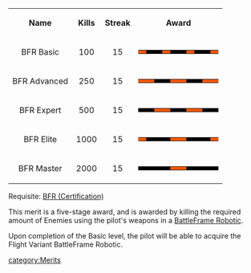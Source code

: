 <table>
<tbody>
<tr class="odd">
<td style="text-align: center;"><p><b>Name</b></p></td>
<td style="text-align: center;"><p><b>Kills</b></p></td>
<td style="text-align: center;"><p><b>Streak</b></p></td>
<td style="text-align: center;"><p><b>Award</b></p></td>
</tr>
<tr class="even">
<td style="text-align: center;"><p>BFR Basic</p></td>
<td style="text-align: center;"><p>100</p></td>
<td style="text-align: center;"><p>15</p></td>
<td style="text-align: center;"><table class="bigmerit">
<tr>
<td bgcolor="#F15800">
</td>
<td bgcolor="black">
</td>
<td bgcolor="black">
</td>
<td bgcolor="#F15800">
</td>
<td bgcolor="black">
</td>
<td bgcolor="black">
</td>
<td bgcolor="#F15800">
</td>
<td bgcolor="black">
</td>
<td bgcolor="black">
</td>
<td bgcolor="#F15800">
</td>
</tr>
</table></td>
</tr>
<tr class="odd">
<td style="text-align: center;"><p>BFR Advanced</p></td>
<td style="text-align: center;"><p>250</p></td>
<td style="text-align: center;"><p>15</p></td>
<td style="text-align: center;"><table class="bigmerit">
<tr>
<td bgcolor="#F15800">
</td>
<td bgcolor="#F15800">
</td>
<td bgcolor="black">
</td>
<td bgcolor="black">
</td>
<td bgcolor="#F15800">
</td>
<td bgcolor="#F15800">
</td>
<td bgcolor="black">
</td>
<td bgcolor="black">
</td>
<td bgcolor="#F15800">
</td>
<td bgcolor="#F15800">
</td>
</tr>
</table></td>
</tr>
<tr class="even">
<td style="text-align: center;"><p>BFR Expert</p></td>
<td style="text-align: center;"><p>500</p></td>
<td style="text-align: center;"><p>15</p></td>
<td style="text-align: center;"><table class="bigmerit">
<tr>
<td bgcolor="black">
</td>
<td bgcolor="black">
</td>
<td bgcolor="#F15800">
</td>
<td bgcolor="#F15800">
</td>
<td bgcolor="black">
</td>
<td bgcolor="black">
</td>
<td bgcolor="#F15800">
</td>
<td bgcolor="#F15800">
</td>
<td bgcolor="black">
</td>
<td bgcolor="black">
</td>
</tr>
</table></td>
</tr>
<tr class="odd">
<td style="text-align: center;"><p>BFR Elite</p></td>
<td style="text-align: center;"><p>1000</p></td>
<td style="text-align: center;"><p>15</p></td>
<td style="text-align: center;"><table class="bigmerit">
<tr>
<td bgcolor="#F15800">
</td>
<td bgcolor="black">
</td>
<td bgcolor="black">
</td>
<td bgcolor="black">
</td>
<td bgcolor="#F15800">
</td>
<td bgcolor="#F15800">
</td>
<td bgcolor="black">
</td>
<td bgcolor="black">
</td>
<td bgcolor="black">
</td>
<td bgcolor="#F15800">
</td>
</tr>
</table></td>
</tr>
<tr class="even">
<td style="text-align: center;"><p>BFR Master</p></td>
<td style="text-align: center;"><p>2000</p></td>
<td style="text-align: center;"><p>15</p></td>
<td style="text-align: center;"><table class="bigmerit">
<tr>
<td bgcolor="black">
</td>
<td bgcolor="black">
</td>
<td bgcolor="black">
</td>
<td bgcolor="black">
</td>
<td bgcolor="#F15800">
</td>
<td bgcolor="#F15800">
</td>
<td bgcolor="black">
</td>
<td bgcolor="black">
</td>
<td bgcolor="black">
</td>
<td bgcolor="black">
</td>
</tr>
</table></td>
</tr>
</tbody>
</table>

Requisite: [BFR (Certification)](</BFR_(Certification)> "wikilink")

This merit is a five-stage award, and is awarded by killing the required
amount of Enemies using the pilot's weapons in a [BattleFrame
Robotic](BFR.md "wikilink").

Upon completion of the Basic level, the pilot will be able to acquire
the Flight Variant BattleFrame Robotic.

[category:Merits](category:Merits.md "wikilink")
